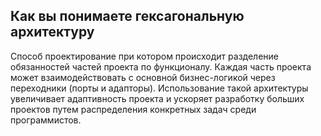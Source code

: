 ## Как вы понимаете гексагональную архитектуру
Способ проектирование при котором происходит разделение обязанностей частей проекта по функционалу. Каждая часть проекта может взаимодействовать с основной бизнес-логикой через переходники (порты и адапторы). Использование такой архитектуры увеличивает адаптивность проекта и ускоряет разработку больших проектов путем распределения конкретных задач среди программистов.
